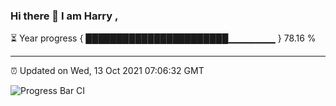 ### Hi there 👋 I am Harry , 

⏳ Year progress { ███████████████████████▁▁▁▁▁▁▁ } 78.16 %

---

⏰ Updated on Wed, 13 Oct 2021 07:06:32 GMT

![Progress Bar CI](https://github.com/duykhang68/duykhang68/workflows/Progress%20Bar%20CI/badge.svg)
